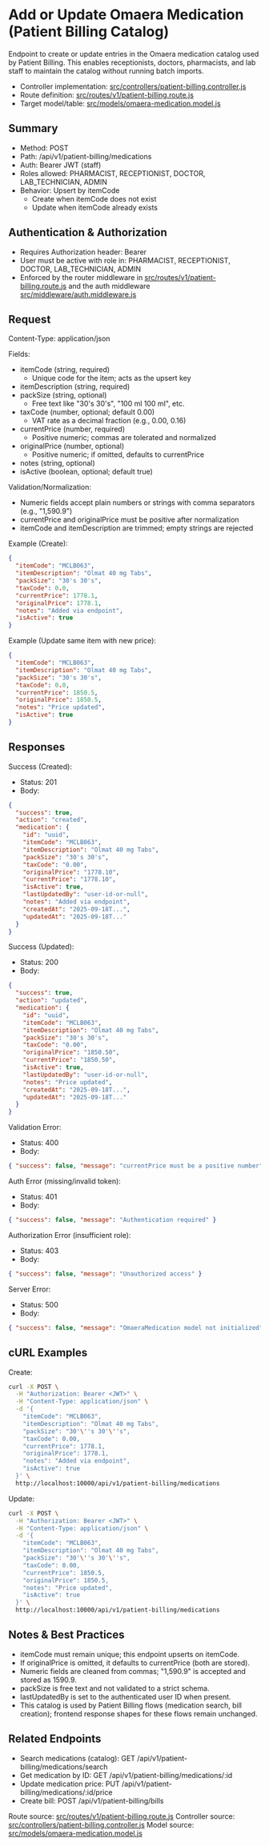 # Add or Update Omaera Medication (Patient Billing Catalog)

Endpoint to create or update entries in the Omaera medication catalog used by Patient Billing. This enables receptionists, doctors, pharmacists, and lab staff to maintain the catalog without running batch imports.

- Controller implementation: [src/controllers/patient-billing.controller.js](src/controllers/patient-billing.controller.js)
- Route definition: [src/routes/v1/patient-billing.route.js](src/routes/v1/patient-billing.route.js)
- Target model/table: [src/models/omaera-medication.model.js](src/models/omaera-medication.model.js)

## Summary

- Method: POST
- Path: /api/v1/patient-billing/medications
- Auth: Bearer JWT (staff)
- Roles allowed: PHARMACIST, RECEPTIONIST, DOCTOR, LAB_TECHNICIAN, ADMIN
- Behavior: Upsert by itemCode
  - Create when itemCode does not exist
  - Update when itemCode already exists

## Authentication & Authorization

- Requires Authorization header: Bearer <JWT>
- User must be active with role in: PHARMACIST, RECEPTIONIST, DOCTOR, LAB_TECHNICIAN, ADMIN
- Enforced by the router middleware in [src/routes/v1/patient-billing.route.js](src/routes/v1/patient-billing.route.js) and the auth middleware [src/middleware/auth.middleware.js](src/middleware/auth.middleware.js)

## Request

Content-Type: application/json

Fields:
- itemCode (string, required)
  - Unique code for the item; acts as the upsert key
- itemDescription (string, required)
- packSize (string, optional)
  - Free text like "30's 30's", "100 ml 100 ml", etc.
- taxCode (number, optional; default 0.00)
  - VAT rate as a decimal fraction (e.g., 0.00, 0.16)
- currentPrice (number, required)
  - Positive numeric; commas are tolerated and normalized
- originalPrice (number, optional)
  - Positive numeric; if omitted, defaults to currentPrice
- notes (string, optional)
- isActive (boolean, optional; default true)

Validation/Normalization:
- Numeric fields accept plain numbers or strings with comma separators (e.g., "1,590.9")
- currentPrice and originalPrice must be positive after normalization
- itemCode and itemDescription are trimmed; empty strings are rejected

Example (Create):
```json
{
  "itemCode": "MCLB063",
  "itemDescription": "Olmat 40 mg Tabs",
  "packSize": "30's 30's",
  "taxCode": 0.0,
  "currentPrice": 1778.1,
  "originalPrice": 1778.1,
  "notes": "Added via endpoint",
  "isActive": true
}
```

Example (Update same item with new price):
```json
{
  "itemCode": "MCLB063",
  "itemDescription": "Olmat 40 mg Tabs",
  "packSize": "30's 30's",
  "taxCode": 0.0,
  "currentPrice": 1850.5,
  "originalPrice": 1850.5,
  "notes": "Price updated",
  "isActive": true
}
```

## Responses

Success (Created):
- Status: 201
- Body:
```json
{
  "success": true,
  "action": "created",
  "medication": {
    "id": "uuid",
    "itemCode": "MCLB063",
    "itemDescription": "Olmat 40 mg Tabs",
    "packSize": "30's 30's",
    "taxCode": "0.00",
    "originalPrice": "1778.10",
    "currentPrice": "1778.10",
    "isActive": true,
    "lastUpdatedBy": "user-id-or-null",
    "notes": "Added via endpoint",
    "createdAt": "2025-09-18T...",
    "updatedAt": "2025-09-18T..."
  }
}
```

Success (Updated):
- Status: 200
- Body:
```json
{
  "success": true,
  "action": "updated",
  "medication": {
    "id": "uuid",
    "itemCode": "MCLB063",
    "itemDescription": "Olmat 40 mg Tabs",
    "packSize": "30's 30's",
    "taxCode": "0.00",
    "originalPrice": "1850.50",
    "currentPrice": "1850.50",
    "isActive": true,
    "lastUpdatedBy": "user-id-or-null",
    "notes": "Price updated",
    "createdAt": "2025-09-18T...",
    "updatedAt": "2025-09-18T..."
  }
}
```

Validation Error:
- Status: 400
- Body:
```json
{ "success": false, "message": "currentPrice must be a positive number" }
```

Auth Error (missing/invalid token):
- Status: 401
- Body:
```json
{ "success": false, "message": "Authentication required" }
```

Authorization Error (insufficient role):
- Status: 403
- Body:
```json
{ "success": false, "message": "Unauthorized access" }
```

Server Error:
- Status: 500
- Body:
```json
{ "success": false, "message": "OmaeraMedication model not initialized" }
```

## cURL Examples

Create:
```bash
curl -X POST \
  -H "Authorization: Bearer <JWT>" \
  -H "Content-Type: application/json" \
  -d '{
    "itemCode": "MCLB063",
    "itemDescription": "Olmat 40 mg Tabs",
    "packSize": "30'\''s 30'\''s",
    "taxCode": 0.00,
    "currentPrice": 1778.1,
    "originalPrice": 1778.1,
    "notes": "Added via endpoint",
    "isActive": true
  }' \
  http://localhost:10000/api/v1/patient-billing/medications
```

Update:
```bash
curl -X POST \
  -H "Authorization: Bearer <JWT>" \
  -H "Content-Type: application/json" \
  -d '{
    "itemCode": "MCLB063",
    "itemDescription": "Olmat 40 mg Tabs",
    "packSize": "30'\''s 30'\''s",
    "taxCode": 0.00,
    "currentPrice": 1850.5,
    "originalPrice": 1850.5,
    "notes": "Price updated",
    "isActive": true
  }' \
  http://localhost:10000/api/v1/patient-billing/medications
```

## Notes & Best Practices

- itemCode must remain unique; this endpoint upserts on itemCode.
- If originalPrice is omitted, it defaults to currentPrice (both are stored).
- Numeric fields are cleaned from commas; "1,590.9" is accepted and stored as 1590.9.
- packSize is free text and not validated to a strict schema.
- lastUpdatedBy is set to the authenticated user ID when present.
- This catalog is used by Patient Billing flows (medication search, bill creation); frontend response shapes for these flows remain unchanged.

## Related Endpoints

- Search medications (catalog): GET /api/v1/patient-billing/medications/search
- Get medication by ID: GET /api/v1/patient-billing/medications/:id
- Update medication price: PUT /api/v1/patient-billing/medications/:id/price
- Create bill: POST /api/v1/patient-billing/bills

Route source: [src/routes/v1/patient-billing.route.js](src/routes/v1/patient-billing.route.js)
Controller source: [src/controllers/patient-billing.controller.js](src/controllers/patient-billing.controller.js)
Model source: [src/models/omaera-medication.model.js](src/models/omaera-medication.model.js)